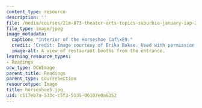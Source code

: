 ```yaml
---
content_type: resource
description: ''
file: /media/courses/21m-873-theater-arts-topics-suburbia-january-iap-2008/c117eb7a533cc5f3513506107e0a6352_horseshoe5.jpg
file_type: image/jpeg
image_metadata:
  caption: "Interior of the Horseshoe Caf\xE9."
  credit: 'Credit: Image courtesy of Erika Bakse. Used with permission.'
  image-alt: A view of restaurant booths from the entrance.
learning_resource_types:
- Readings
ocw_type: OCWImage
parent_title: Readings
parent_type: CourseSection
resourcetype: Image
title: horseshoe5.jpg
uid: c117eb7a-533c-c5f3-5135-06107e0a6352
---
```

